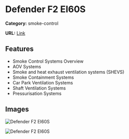 # Defender F2 EI60S

**Category:** smoke-control

**URL:** [Link](https://colt.info/gb/en/products/product-overview/smoke-control/defender-f2-ei60s/)

## Features

- Smoke Control Systems Overview
- AOV Systems
- Smoke and heat exhaust ventilation systems (SHEVS)
- Smoke Containment Systems
- Car Park Ventilation Systems
- Shaft Ventilation Systems
- Pressurisation Systems

## Images

![Defender F2 EI60S](https://colt.info/content/dam/colt/colt/products/defender-f2/colt-defender-f2-closed-en-gb-ie.png/jcr:content/renditions/cq5dam.web.1280.1280.png)

![Defender F2 EI60S](https://colt.info/content/dam/colt/colt/products/defender-f2/colt-defender-f2-hallway-en-gb-ie.png/jcr:content/renditions/cq5dam.web.1280.1280.png)